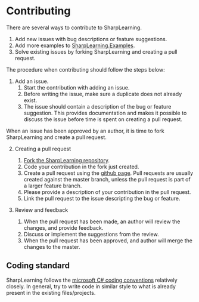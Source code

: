 
# Contributing

There are several ways to contribute to SharpLearning.

 1. Add new issues with bug descriptions or feature suggestions.
 2. Add more examples to [SharpLearning.Examples](https://github.com/mdabros/SharpLearning.Examples).
 3. Solve existing issues by forking SharpLearning and creating a pull request.

The procedure when contributing should follow the steps below:

 1. Add an issue.
    1. Start the contribution with adding an issue. 
    2. Before writing the issue, make sure a duplicate does not already exist.    
    3. The issue should contain a description of the bug or feature suggestion.
This provides documentation and makes it possible to discuss the issue before time is spent on creating a pull request.

When an issue has been approved by an author, it is time to fork SharpLearning and create a pull request.	

 2. Creating a pull request
	1. [Fork the SharpLearning repository](https://help.github.com/articles/fork-a-repo/).
    2. Code your contribution in the fork just created.
    3. Create a pull request using the [github page](https://help.github.com/articles/creating-a-pull-request/). 
Pull requests are usually created against the master branch, unless the pull request is part of a larger feature branch.
    4. Please provide a description of your contribution in the pull request.
    5. Link the pull request to the issue descripting the bug or feature.

 3. Review and feedback
	1. When the pull request has been made, an author will review the changes, and provide feedback.
    2. Discuss or implement the suggestions from the review.
    3. When the pull request has been approved, and author will merge the changes to the master.
 
## Coding standard
SharpLearning follows the [microsoft C# coding conventions](https://docs.microsoft.com/en-us/dotnet/csharp/programming-guide/inside-a-program/coding-conventions)
relatively closely. In general, try to write code in similar style to what is already present in the existing files/projects.